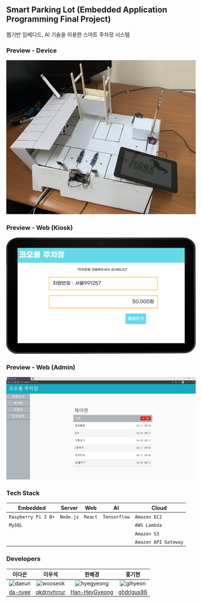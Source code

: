## Smart Parking Lot (Embedded Application Programming Final Project)
웹기반 임베디드, AI 기술을 이용한 스마트 주차장 시스템

### Preview - Device
<img src="./img/smart_parking_lot_device.jpg" width="620px" height="410px">

### Preview - Web (Kiosk)
<img src="./img/smart_parking_lot_kiosk.png" width="620px" width="620px">

### Preview - Web (Admin)
<img src="./img/smart_parking_lot_web.png" width="620px" width="620px">

### Tech Stack
|Embedded           |Server   |Web    |AI          |Cloud               |
|-------------------|---------|-------|------------|--------------------|
|`Raspberry Pi 3 B+`|`Node.js`|`React`|`Tensorflow`|`Amazon EC2`        |
|`MySQL`            |         |       |            |`AWS Lambda`        |
|                   |         |       |            |`Amazon S3`         |
|                   |         |       |            |`Amazon API Gateway`|

### Developers
|이다은   |이우석   |한혜경   |홍기현   |
|:-------:|:-------:|:-------:|:-------:|
|<img src="https://avatars0.githubusercontent.com/u/50176238?s=400&u=212ca9ffd06b88465746a94eaa6f88b10485497d&v=4" alt="daeun" width="100" height="100">|<img src="https://avatars0.githubusercontent.com/u/57385607?s=400&v=4" alt="wooseok" width="100" height="100">|<img src="https://avatars2.githubusercontent.com/u/55129737?s=400&v=4" alt="hyegyeong" width="100" height="100">|<img src="https://avatars0.githubusercontent.com/u/43343889?s=400&v=4" alt="gihyeon" width="100" height="100">|
|[da-nyee](https://github.com/da-nyee)|[qkdrnvhrrur](https://github.com/qkdrnvhrrur)|[Han-HeyGyeong](https://github.com/Han-HeyGyeong)|[ghdrlgus96](https://github.com/ghdrlgus96)|